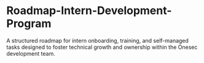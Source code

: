 # Roadmap-Intern-Development-Program
A structured roadmap for intern onboarding, training, and self-managed tasks designed to foster technical growth and ownership within the Onesec development team.
